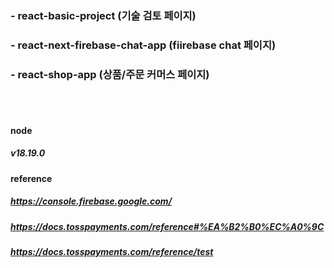 ### - react-basic-project (기술 검토 페이지)
### - react-next-firebase-chat-app (fiirebase chat 페이지)
### - react-shop-app (상품/주문 커머스 페이지)

<br/><br/>

#### node
##### v18.19.0

#### reference
##### https://console.firebase.google.com/
##### https://docs.tosspayments.com/reference#%EA%B2%B0%EC%A0%9C
##### https://docs.tosspayments.com/reference/test